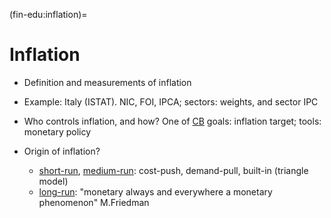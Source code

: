 (fin-edu:inflation)=
# Inflation

- Definition and measurements of inflation
- Example: Italy (ISTAT). NIC, FOI, IPCA; sectors: weights, and sector IPC

- Who controls inflation, and how? One of [CB](fin-edu:actors:banks:cb) goals: inflation target; tools: monetary policy
- Origin of inflation?
  - [short-run](fin-edu:characteristic-times:short), [medium-run](fin-edu:characteristic-times:medium): cost-push, demand-pull, built-in (triangle model)
  - [long-run](fin-edu:characteristic-times:long): "monetary always and everywhere a monetary phenomenon" M.Friedman
